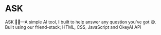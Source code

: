 # ASK
ASK 🤔🤖—A simple AI tool, I built to help answer any question you've got 😅. Built using our friend-stack; HTML, CSS, JavaScript and OkeyAI API
